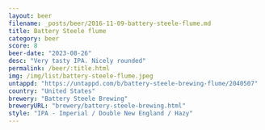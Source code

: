 ```yaml
---
layout: beer
filename: _posts/beer/2016-11-09-battery-steele-flume.md
title: Battery Steele flume
category: beer
score: 8
beer-date: "2023-08-26"
desc: "Very tasty IPA. Nicely rounded"
permalink: /beer/:title.html
img: /img/list/battery-steele-flume.jpeg
untappd: "https://untappd.com/b/battery-steele-brewing-flume/2040507"
country: "United States"
brewery: "Battery Steele Brewing"
breweryURL: "brewery/battery-steele-brewing.html"
style: "IPA - Imperial / Double New England / Hazy"
---
```

